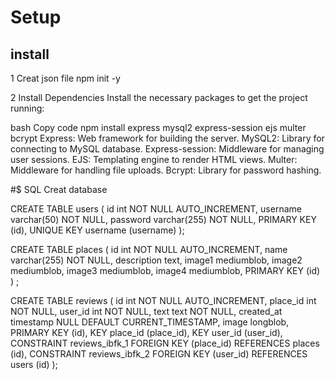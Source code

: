 # Setup

## install

1 Creat json file
npm init -y

2  Install Dependencies
Install the necessary packages to get the project running:

bash
Copy code
npm install express mysql2 express-session ejs multer bcrypt
Express: Web framework for building the server.
MySQL2: Library for connecting to MySQL database.
Express-session: Middleware for managing user sessions.
EJS: Templating engine to render HTML views.
Multer: Middleware for handling file uploads.
Bcrypt: Library for password hashing.

#$ SQL
Creat database

CREATE TABLE users (
  id int NOT NULL AUTO_INCREMENT,
  username varchar(50) NOT NULL,
  password varchar(255) NOT NULL,
  PRIMARY KEY (id),
  UNIQUE KEY username (username)
);

CREATE TABLE places (
  id int NOT NULL AUTO_INCREMENT,
  name varchar(255) NOT NULL,
  description text,
  image1 mediumblob,
  image2 mediumblob,
  image3 mediumblob,
  image4 mediumblob,
  PRIMARY KEY (id)
) ;

CREATE TABLE reviews (
  id int NOT NULL AUTO_INCREMENT,
  place_id int NOT NULL,
  user_id int NOT NULL,
  text text NOT NULL,
  created_at timestamp NULL DEFAULT CURRENT_TIMESTAMP,
  image longblob,
  PRIMARY KEY (id),
  KEY place_id (place_id),
  KEY user_id (user_id),
  CONSTRAINT reviews_ibfk_1 FOREIGN KEY (place_id) REFERENCES places (id),
  CONSTRAINT reviews_ibfk_2 FOREIGN KEY (user_id) REFERENCES users (id)
);
